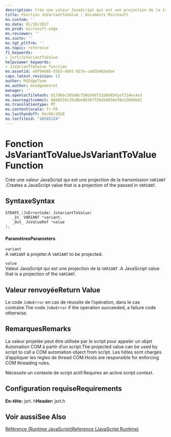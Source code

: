 ```yaml
---
description: Crée une valeur JavaScript qui est une projection de la transmission `VARIANT` .
title: Fonction JsVariantToValue | Documents Microsoft
ms.custom: ''
ms.date: 01/18/2017
ms.prod: microsoft-edge
ms.reviewer: ''
ms.suite: ''
ms.tgt_pltfrm: ''
ms.topic: reference
f1_keywords:
- jsrt/JsVariantToValue
helpviewer_keywords:
- JsVariantToValue function
ms.assetid: e8f9eb8b-55b3-4b65-927e-cad5b482edee
caps.latest.revision: 12
author: MSEdgeTeam
ms.author: msedgedevrel
manager: ''
ms.openlocfilehash: 01796bc38548cf56b500731d899541ef214ec4e3
ms.sourcegitcommit: 6860234c25a8be863b7f29a54838e78e120dbb62
ms.translationtype: MT
ms.contentlocale: fr-FR
ms.lasthandoff: 04/09/2020
ms.locfileid: "10565124"
---
```

# <span data-ttu-id="a2bf4-103">Fonction JsVariantToValue</span><span class="sxs-lookup"><span data-stu-id="a2bf4-103">JsVariantToValue Function</span></span>
<span data-ttu-id="a2bf4-104">Crée une valeur JavaScript qui est une projection de la transmission `VARIANT` .</span><span class="sxs-lookup"><span data-stu-id="a2bf4-104">Creates a JavaScript value that is a projection of the passed in `VARIANT`.</span></span>  
  
## <span data-ttu-id="a2bf4-105">Syntaxe</span><span class="sxs-lookup"><span data-stu-id="a2bf4-105">Syntax</span></span>  
  
```cpp  
STDAPI_(JsErrorCode) JsVariantToValue(  
   _In_ VARIANT *variant,  
   _Out_ JsValueRef *value  
);  
```  
  
#### <span data-ttu-id="a2bf4-106">Paramètres</span><span class="sxs-lookup"><span data-stu-id="a2bf4-106">Parameters</span></span>  
 `variant`  
 <span data-ttu-id="a2bf4-107">A `VARIANT` à projeter.</span><span class="sxs-lookup"><span data-stu-id="a2bf4-107">A `VARIANT` to be projected.</span></span>  
  
 `value`  
 <span data-ttu-id="a2bf4-108">Valeur JavaScript qui est une projection de la `VARIANT` .</span><span class="sxs-lookup"><span data-stu-id="a2bf4-108">A JavaScript value that is a projection of the `VARIANT`.</span></span>  
  
## <span data-ttu-id="a2bf4-109">Valeur renvoyée</span><span class="sxs-lookup"><span data-stu-id="a2bf4-109">Return Value</span></span>  
 <span data-ttu-id="a2bf4-110">Le code `JsNoError` en cas de réussite de l’opération, dans le cas contraire.</span><span class="sxs-lookup"><span data-stu-id="a2bf4-110">The code `JsNoError` if the operation succeeded, a failure code otherwise.</span></span>  
  
## <span data-ttu-id="a2bf4-111">Remarques</span><span class="sxs-lookup"><span data-stu-id="a2bf4-111">Remarks</span></span>  
 <span data-ttu-id="a2bf4-112">La valeur projetée peut être utilisée par le script pour appeler un objet Automation COM à partir d’un script.</span><span class="sxs-lookup"><span data-stu-id="a2bf4-112">The projected value can be used by script to call a COM automation object from script.</span></span> <span data-ttu-id="a2bf4-113">Les hôtes sont chargés d’appliquer les règles de thread COM.</span><span class="sxs-lookup"><span data-stu-id="a2bf4-113">Hosts are responsible for enforcing COM threading rules.</span></span>  
  
 <span data-ttu-id="a2bf4-114">Nécessite un contexte de script actif.</span><span class="sxs-lookup"><span data-stu-id="a2bf4-114">Requires an active script context.</span></span>  
  
## <span data-ttu-id="a2bf4-115">Configuration requise</span><span class="sxs-lookup"><span data-stu-id="a2bf4-115">Requirements</span></span>  
 <span data-ttu-id="a2bf4-116">**En-tête:** jsrt. h</span><span class="sxs-lookup"><span data-stu-id="a2bf4-116">**Header:** jsrt.h</span></span>  
  
## <span data-ttu-id="a2bf4-117">Voir aussi</span><span class="sxs-lookup"><span data-stu-id="a2bf4-117">See Also</span></span>  
 [<span data-ttu-id="a2bf4-118">Référence (Runtime JavaScript)</span><span class="sxs-lookup"><span data-stu-id="a2bf4-118">Reference (JavaScript Runtime)</span></span>](../chakra-hosting/reference-javascript-runtime.md)